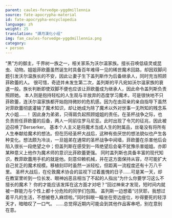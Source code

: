 ```yaml
---
parent: caules-forvedge-yggdmillennia
source: fate-apocrypha-material
id: fate-apocrypha-encyclopedia
language: zh
weight: 25
translation: "譯月漢化小组"
img: fam_caules-forvedge-yggdmillennia.png
category:
- person
---
```


“黑”方的御主，千界树一族之一，相关家系为沃尔温家族。擅长召唤低级灵或昆虫、动物。姐姐菲欧蕾虽然诞生时具备百年难得一见的稀世魔术回路，却因双脚问题引发沃尔温族长的不安，因此让妻子生下盖列斯作为后备继承人，同时充当照顾菲欧蕾的人。
很可惜，奇迹并未发生第二次，盖列斯的平凡宛如沃尔温家族的衰退一般。族长判断即使双脚不便也应该让菲欧蕾成为继承人，因此命令盖列斯负责照顾她。
本人则是抱持轻松的人生观与半放弃的态度学习魔术，可是很快地不只菲欧蕾，连沃尔温家族都开始抱持微妙的危机感。因为在由双亲的亲自指导下虽然对菲欧蕾彻底灌输了魔术知识，却让她成为除了魔术以外对世事一无所知的残念系大小姐……！
因此身为弟弟，只得肩负起照顾姐姐的责任。在圣杯战争之际，也负责担任菲欧蕾的后备，两人一同前往罗马尼亚。此时出现了令咒的征兆，因此被迫召唤了Berserker。
基本个人主义是将魔术当成人生的附属品，丝毫没有将所有人生奉献给魔术的想法。但在历经圣杯大战后，这种有些厌世的想法貌似也产生各种变化。想法颇为冷淡，一旦姐弟在通常的圣杯战争中阋墙，菲欧蕾在杀害他后会陷入很长一段绝望之中；但盖列斯在感受到一阵绝望后会毫不犹豫杀害姐姐。亦即某种意义上他作为魔术师的意识比菲欧蕾更强。
同时盖列斯也具备丰富的现代知识，教菲欧蕾用手机的就是他。刻意仰赖机械，并在这方面保持从容，尽可能扩大自己贫乏的魔术规模。移植刻印时虽然一派轻松，但距离一流程度还有十万八千里。
圣杯大战后，在伦敦魔术协会的监视下过着羞愧的日子……可是某一天，却在教室里听到一位长发、眼神凶恶且相当了不起的人指出“为什么你要学习这么不擅长的魔术？ 你的才能应该发挥在这方面才对吧？”回过神来才发现，短时间内就被一群能力与个性上都十分危险的同学们包围。
盖列斯一边想着“讨厌耶，我想过着平凡的生活，不想被卷入麻烦啦。”同时斜眼一瞄坐在旁边座位，吵得要死的轻浮天才，暗暗叹了一口气。
……总觉得近期内可能会到其他作品客串吧，别在意别在意。
